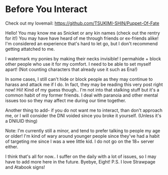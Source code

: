 # Before You Interact

Check out my lovemail: https://github.com/TSUKIMI-SHIN/Puppet-Of-Fate

Hello! You may know me as Snicket or any kin names (check out the rentry for it!)
You may have have heard of me through friends or ex-friends alike! I'm considered an experience that's hard to let go, but I don't recommend getting attatched to me.

I watermark my ponies by making their necks invisible! I permahide + block other people who use it for my comfort. I need to be able to set myself apart! (Not counting characters that already use it such as Ena!)

In some cases, I still can't hide or block people as they may continue to harass and attack me if I do. In fact, they may be reading this very post right now! Hii! Kind of my guess though.. I'm not into that stalking stuff but it's a common habit of my former friends. I deal with paranoia and other mental issues too so they may affect me during our time together.

Another thing to add- if you do not want me to interact, than don't approach me, or I will consider the DNI voided since you broke it yourself. (Unless it's a DNIUID thing)

Note: I'm currently still a minor, and tend to prefer talking to people my age or older! I'm kind of wary around younger people since they've had a habit of targeting me since I was a wee little kid. I do not go on the 18+ server either.

I think that's all for now.. I suffer on the daily with a lot of issues, so I may have to add more here in the future. Byebye, Eight!
P.S. I love Strawpage and Atabook signs!
